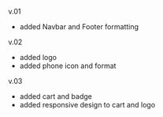 v.01
- added Navbar and Footer formatting

v.02
- added logo
- added phone icon and format

v.03
- added cart and badge
- added responsive design to cart and logo